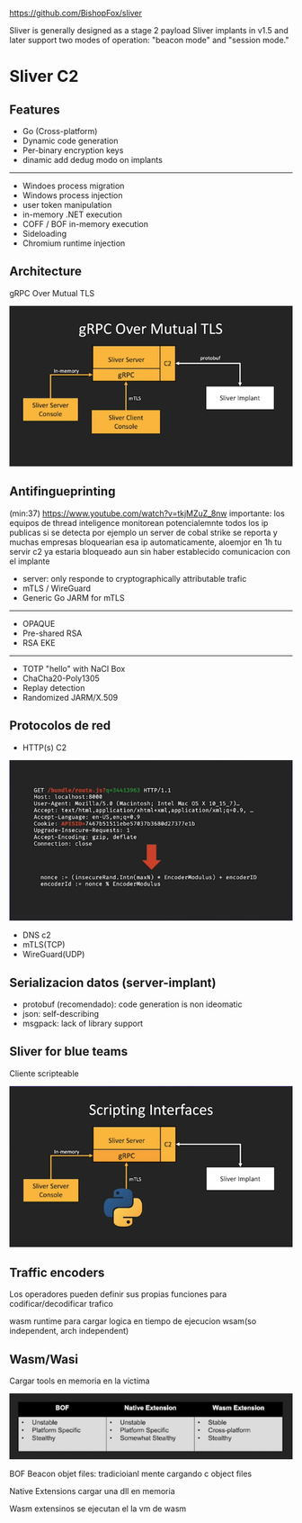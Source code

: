 https://github.com/BishopFox/sliver

Sliver is generally designed as a stage 2 payload
Sliver implants in v1.5 and later support two modes of operation: "beacon mode" and "session mode."

# Sliver C2

## Features

- Go (Cross-platform)
- Dynamic code generation
- Per-binary encryption keys
- dinamic add dedug modo on implants
---
- Windoes process migration
- Windows process injection
- user token manipulation
- in-memory .NET execution
- COFF / BOF in-memory execution
- Sideloading
- Chromium runtime injection

## Architecture

gRPC Over Mutual TLS

![alt text](./img/image.png)

## Antifingueprinting
(min:37) https://www.youtube.com/watch?v=tkjMZuZ_8nw
importante: los equipos de thread inteligence monitorean potencialemnte todos los ip publicas
si se detecta por ejemplo un server de cobal strike se reporta y muchas empresas bloquearian esa ip
automaticamente, aloemjor en 1h tu servir c2 ya estaria bloqueado aun sin haber establecido 
comunicacion con el implante

- server: only responde to cryptographically attributable trafic
- mTLS / WireGuard
- Generic Go JARM for mTLS
---
- OPAQUE
- Pre-shared RSA
- RSA EKE
---
- TOTP "hello" with NaCI Box
- ChaCha20-Poly1305
- Replay detection
- Randomized JARM/X.509

## Protocolos de red
-  HTTP(s) C2

![alt text](./img/image-1.png)

- DNS c2
- mTLS(TCP)
- WireGuard(UDP)

## Serializacion datos (server-implant)
- protobuf (recomendado): code generation is non ideomatic
- json: self-describing
- msgpack: lack of library support

## Sliver for blue teams

Cliente scripteable

![alt text](./img/image-2.png)

## Traffic encoders

Los operadores pueden definir sus propias funciones para codificar/decodificar trafico

wasm runtime para cargar logica en tiempo de ejecucion
wsam(so independent, arch independent)

## Wasm/Wasi

Cargar tools en memoria en la victima

![alt text](./img/image-3.png)

BOF Beacon objet files:
tradicioianl mente cargando c object files

Native Extensions
cargar una dll en memoria

Wasm extensinos
se ejecutan el la vm de wasm